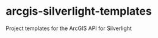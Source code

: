 arcgis-silverlight-templates
============================

Project templates for the ArcGIS API for Silverlight
